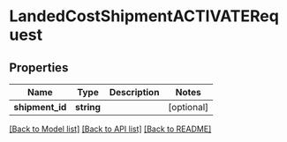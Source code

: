 # LandedCostShipmentACTIVATERequest

## Properties
Name | Type | Description | Notes
------------ | ------------- | ------------- | -------------
**shipment_id** | **string** |  | [optional] 

[[Back to Model list]](../README.md#documentation-for-models) [[Back to API list]](../README.md#documentation-for-api-endpoints) [[Back to README]](../README.md)


